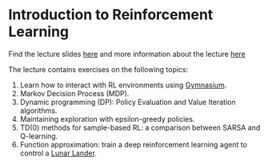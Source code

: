 # Introduction to Reinforcement Learning

Find the lecture slides [here](https://docs.google.com/presentation/d/1HObB0NPQuSgOl_n-TKQuEqcC9B6n7Is7avw6WshSIXM) and more information about the lecture [here](https://indico.cern.ch/event/1402869/)

The lecture contains exercises on the following topics:

1. Learn how to interact with RL environments using [Gymnasium](https://gymnasium.farama.org/index.html).
1. Markov Decision Process (MDP).
1. Dynamic programming (DP): Policy Evaluation and Value Iteration algorithms.
1. Maintaining exploration with epsilon-greedy policies.
1. TD(0) methods for sample-based RL: a comparison between SARSA and Q-learning.
1. Function approximation: train a deep reinforcement learning agent to control a [Lunar Lander](https://gymnasium.farama.org/environments/box2d/lunar_lander/).